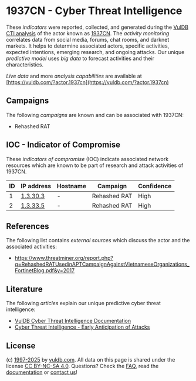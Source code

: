 # 1937CN - Cyber Threat Intelligence

These _indicators_ were reported, collected, and generated during the [VulDB CTI analysis](https://vuldb.com/?kb.cti) of the actor known as [1937CN](https://vuldb.com/?actor.1937cn). The _activity monitoring_ correlates data from social media, forums, chat rooms, and darknet markets. It helps to determine associated actors, specific activities, expected intentions, emerging research, and ongoing attacks. Our unique _predictive model_ uses _big data_ to forecast activities and their characteristics.

_Live data_ and more _analysis capabilities_ are available at [https://vuldb.com/?actor.1937cn](https://vuldb.com/?actor.1937cn)

## Campaigns

The following _campaigns_ are known and can be associated with 1937CN:

* Rehashed RAT

## IOC - Indicator of Compromise

These _indicators of compromise_ (IOC) indicate associated network resources which are known to be part of research and attack activities of 1937CN.

ID | IP address | Hostname | Campaign | Confidence
-- | ---------- | -------- | -------- | ----------
1 | [1.3.30.3](https://vuldb.com/?ip.1.3.30.3) | - | Rehashed RAT | High
2 | [1.3.33.5](https://vuldb.com/?ip.1.3.33.5) | - | Rehashed RAT | High

## References

The following list contains _external sources_ which discuss the actor and the associated activities:

* https://www.threatminer.org/report.php?q=RehashedRATUsedinAPTCampaignAgainstVietnameseOrganizations_FortinetBlog.pdf&y=2017

## Literature

The following _articles_ explain our unique predictive cyber threat intelligence:

* [VulDB Cyber Threat Intelligence Documentation](https://vuldb.com/?kb.cti)
* [Cyber Threat Intelligence - Early Anticipation of Attacks](https://www.scip.ch/en/?labs.20201022)

## License

(c) [1997-2025](https://vuldb.com/?kb.changelog) by [vuldb.com](https://vuldb.com/?kb.about). All data on this page is shared under the license [CC BY-NC-SA 4.0](https://creativecommons.org/licenses/by-nc-sa/4.0/). Questions? Check the [FAQ](https://vuldb.com/?kb.faq), read the [documentation](https://vuldb.com/?kb) or [contact us](https://vuldb.com/?contact)!

